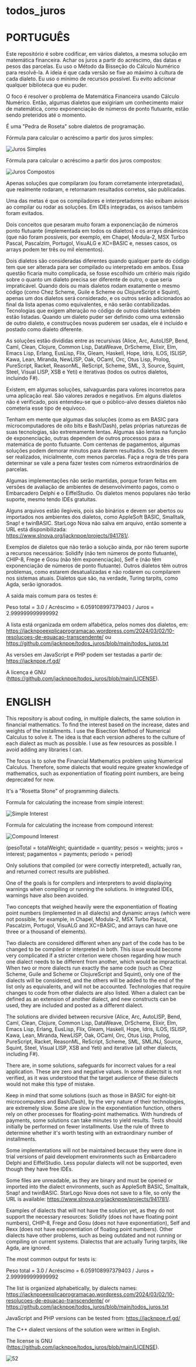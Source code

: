 # todos_juros

PORTUGUÊS
=========
Este repositório é sobre codificar, em vários dialetos, a mesma solução em matemática financeira. Achar os juros a partir do acréscimo, das datas e pesos das parcelas. Eu uso o Método da Bisseção do Cálculo Numérico para resolvê-la. A ideia é que cada versão se fixe ao máximo à cultura de cada dialeto. Eu uso o mínimo de recursos possível. Eu evito adicionar qualquer biblioteca que eu puder.

O foco é resolver o problema de Matemática Financeira usando Cálculo Numérico. Então, algumas dialetos que exigiriam um conhecimento maior de matemática, como exponenciação de números de ponto flutuante, estão sendo preteridos até o momento.

É uma "Pedra de Roseta" sobre dialetos de programação.

Fórmula para calcular o acréscimo a partir dos juros simples:

![Juros Simples](https://github.com/jacknpoe/todos_juros/blob/main/JurosSimples.jpg)

Fórmula para calcular o acréscimo a partir dos juros compostos:

![Juros Compostos](https://github.com/jacknpoe/todos_juros/blob/main/JurosCompostos.jpg)

Apenas soluções que compilaram (ou foram corretamente interpretadas), que realmente rodaram, e retornaram resultados corretos, são publicadas.

Uma das metas é que os compiladores e interpretadores não exibam avisos ao compilar ou rodar as soluções. Em IDEs integradas, os avisos também foram evitados. 

Dois conceitos que pesaram muito foram a exponenciação de números ponto flutuante (implementada em todos os dialetos) e os arrays dinâmicos (que não foram possíveis, por exemplo, em Chapel, Modula-2, MSX Turbo Pascal, Pascalzim, Portugol, VisuALG e XC=BASIC e, nesses casos, os arrays podem ter três ou mil elementos).

Dois dialetos são consideradas diferentes quando qualquer parte do código tem que ser alterada para ser compilado ou interpretado em ambos. Essa questão ficaria muito complicada, se fosse escolhido um critério mais rígido sobre o quanto um dialeto precisa ser diferente de outro, o que seria impraticável. Quando dois ou mais dialetos rodam exatamente o mesmo código (como Chez Scheme, Guile e Scheme ou ClojureScript e Squint), apenas um dos dialetos será considerado, e os outros serão adicionados ao final da lista apenas como equivalentes, e não serão contabilizadas. Tecnologias que exigem alteração no código de outros dialetos também estão listadas. Quando um dialeto puder ser definido como uma extensão de outro dialeto, e construções novas puderem ser usadas, ele é incluído e postado como dialeto diferente.

As soluções estão divididas entre as recursivas (Alice, Arc, AutoLISP, Bend, Caml, Clean, Clojure, Common Lisp, DataWeave, DrScheme, Elixir, Elm, Emacs Lisp, Erlang, EusLisp, Flix, Gleam, Haskell, Hope, Idris, ILOS, ISLISP, Kawa, Lean, Miranda, NewLISP, Oak, OCaml, Orc, Otus Lisp, Prolog, PureScript, Racket, ReasonML, ReScript, Scheme, SML, 3, Source, Squint, Steel, Visual LISP, XSB e Yeti) e iterativas (todos os outros dialetos, incluindo F#).

Existem, em algumas soluções, salvaguardas para valores incorretos para uma aplicação real. São valores zerados e negativos. Em alguns dialetos não é verificado, pois entendeu-se que o público-alvo desses dialetos não cometeria esse tipo de equívoco.

Tenham em mente que algumas das soluções (como as em BASIC para microcomputadores de oito bits e Bash/Dash), pelas próprias naturezas de suas tecnologias, são extremamente lentas. Algumas são lentas na função de exponenciação, outras dependem de outros processos para a matemática de ponto flutuante. Com centenas de pagamentos, algumas soluções podem demorar minutos para darem resultados. Os testes devem ser realizados, inicialmente, com menos parcelas. Faça a regra de três para determinar se vale a pena fazer testes com números extraordinários de parcelas.

Algumas implementações não serão mantidas, porque foram feitas em versões de avaliação de ambientes de desenvolvimento pagos, como o Embarcadero Delphi e o EiffelStudio. Os dialetos menos populares não terão suporte, mesmo tendo IDEs gratuitas.

Alguns arquivos estão ilegíveis, pois são binários e devem ser abertos ou importados nos ambientes dos dialetos, como AppleSoft BASIC, Smalltalk, Snap! e twinBASIC. StarLogo Nova não salva em arquivo, então somente a URL está disponibilizada: https://www.slnova.org/jacknpoe/projects/941781/.

Exemplos de dialetos que não terão a solução ainda, por não terem suporte a recursos necessários: Solidify (não tem números de ponto flutuante), CHIP-8, Frege e Gosu (não têm exponenciação), Self e (não têm exponenciação de números de ponto flutuante). Outros dialetos têm outros problemas, como estarem desatualizadas e não rodarem ou compilarem nos sistemas atuais. Dialetos que são, na verdade, Turing tarpits, como Agda, serão ignorados.

A saída mais comum para os testes é:

Peso total = 3.0 / Acréscimo = 6.059108997379403 / Juros = 2.999999999999992

A lista está organizada em ordem alfabética, pelos nomes dos dialetos, em: https://jacknpoeexplicaprogramacao.wordpress.com/2024/03/02/10-resolucoes-de-equacao-transcendente/ ou https://github.com/jacknpoe/todos_juros/blob/main/todos_juros.txt

As versões em JavaScript e PHP podem ser testadas a partir de: https://jacknpoe.rf.gd/

A licença é GNU (https://github.com/jacknpoe/todos_juros/blob/main/LICENSE).

ENGLISH
=======
This repository is about coding, in multiple dialects, the same solution in financial mathematics. To find the interest based on the increase, dates and weights of the installments. I use the Bisection Method of Numerical Calculus to solve it. The idea is that each version adheres to the culture of each dialect as much as possible. I use as few resources as possible. I avoid adding any libraries I can.

The focus is to solve the Financial Mathematics problem using Numerical Calculus. Therefore, some dialects ​​that would require greater knowledge of mathematics, such as exponentiation of floating point numbers, are being deprecated for now.

It's a "Rosetta Stone" of programming dialects.

Formula for calculating the increase from simple interest:

![Simple Interest](https://github.com/jacknpoe/todos_juros/blob/main/JurosSimples.jpg)

Formula for calculating the increase from compound interest:

![Compound Interest](https://github.com/jacknpoe/todos_juros/blob/main/JurosCompostos.jpg)

(pesoTotal = totalWeight; quantidade = quantity; pesos = weights; juros = interest; pagamentos = payments; periodo = period)

Only solutions that compiled (or were correctly interpreted), actually ran, and returned correct results are published.

One of the goals is for compilers and interpreters to avoid displaying warnings when compiling or running the solutions. In integrated IDEs, warnings have also been avoided.

Two concepts that weighed heavily were the exponentiation of floating point numbers (implemented in all dialects) and dynamic arrays (which were not possible, for example, in Chapel, Modula-2, MSX Turbo Pascal, Pascalzim, Portugol, VisuALG and XC=BASIC, and arrays can have one three or a thousand of elements).

Two dialects ​​are considered different when any part of the code has to be changed to be compiled or interpreted in both. This issue would become very complicated if a stricter criterion were chosen regarding how much one dialect needs to be different from another, which would be impractical. When two or more dialects ​​run exactly the same code (such as Chez Scheme, Guile and Scheme or ClojureScript and Squint), only one of the dialects ​​will be considered, and the others will be added to the end of the list only as equivalents, and will not be accounted. Technologies that require changes to code from other dialects ​​are also listed. When a dialect can be defined as an extension of another dialect, and new constructs can be used, they are included and posted as a different dialect.

The solutions are divided between recursive (Alice, Arc, AutoLISP, Bend, Caml, Clean, Clojure, Common Lisp, DataWeave, DrScheme, Elixir, Elm, Emacs Lisp, Erlang, EusLisp, Flix, Gleam, Haskell, Hope, Idris, ILOS, ISLISP, Kawa, Lean, Miranda, NewLISP, Oak, OCaml, Orc, Otus Lisp, Prolog, PureScript, Racket, ReasonML, ReScript, Scheme, SML, SML/NJ, Source, Squint, Steel, Visual LISP, XSB and Yeti) and iterative (all other dialects, including F#).

There are, in some solutions, safeguards for incorrect values ​​for a real application. These are zero and negative values. In some dialects ​​it is not verified, as it was understood that the target audience of these dialects ​​would not make this type of mistake.

Keep in mind that some solutions (such as those in BASIC for eight-bit microcomputers and Bash/Dash), by the very nature of their technologies, are extremely slow. Some are slow in the exponentiation function, others rely on other processes for floating-point mathematics. With hundreds of payments, some solutions can take minutes to yield results. Tests should initially be performed on fewer installments. Use the rule of three to determine whether it's worth testing with an extraordinary number of installments.

Some implementations will not be maintained because they were done in trial versions of paid development environments such as Embarcadero Delphi and EiffelStudio. Less popular dialects will not be supported, even though they have free IDEs.

Some files are unreadable, as they are binary and must be opened or imported into the dialect environments, such as AppleSoft BASIC, Smalltalk, Snap! and twinBASIC. StarLogo Nova does not save to a file, so only the URL is available: https://www.slnova.org/jacknpoe/projects/941781/.

Examples of dialects that will not have the solution yet, as they do not support the necessary resources: Solidify (does not have floating point numbers), CHIP-8, Frege and Gosu (does not have exponentiation), Self and Rexx (does not have exponentiation of floating point numbers). Other dialects ​​have other problems, such as being outdated and not running or compiling on current systems. Dialectss that are actually Turing tarpits, like Agda, are ignored.

The most common output for tests is:

Peso total = 3.0 / Acréscimo = 6.059108997379403 / Juros = 2.999999999999992

The list is organized alphabetically, by dialects names: https://jacknpoeexplicaprogramacao.wordpress.com/2024/03/02/10-resolucoes-de-equacao-transcendente/ or https://github.com/jacknpoe/todos_juros/blob/main/todos_juros.txt

JavaScript and PHP versions can be tested from: https://jacknpoe.rf.gd/

The C++ dialect versions of the solution were written in English.

The license is GNU (https://github.com/jacknpoe/todos_juros/blob/main/LICENSE).

![52](https://github.com/jacknpoe/todos_juros/blob/main/resolu%C3%A7%C3%B5es.jpg)
